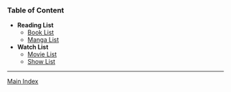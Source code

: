 ### Table of Content

* **Reading List**
	* [Book List](Books/Book%20List.md)
	* [Manga List](Books/Manga%20List.md)
* **Watch List**
	* [Movie List](TV%20&%20Shows/Movie%20List.md)
	* [Show List](TV%20&%20Shows/Show%20List.md)

---

[Main Index](../Main%20Index.md)
